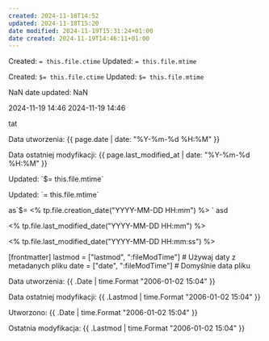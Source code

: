 ```yaml
---
created: 2024-11-18T14:52
updated: 2024-11-18T15:20
date modified: 2024-11-19T15:31:24+01:00
date created: 2024-11-19T14:46:11+01:00
---
```

Created:  `= this.file.ctime`
Updated: `= this.file.mtime`

Created:  `$= this.file.ctime`
Updated: `$= this.file.mtime`

NaN
date updated: NaN

2024-11-19 14:46
2024-11-19 14:46

tat

<p>Data utworzenia: {{ page.date | date: "%Y-%m-%d %H:%M" }}</p>
<p>Data ostatniej modyfikacji: {{ page.last_modified_at | date: "%Y-%m-%d %H:%M" }}</p>


<p>Updated: `$= this.file.mtime` </p>

<p>Updated: `= this.file.mtime` </p>

<p> as`$= <% tp.file.creation_date("YYYY-MM-DD HH:mm") %> `  asd </p>


<p><% tp.file.last_modified_date("YYYY-MM-DD HH:mm") %>

<% tp.file.last_modified_date("YYYY-MM-DD HH:mm:ss") %> </p>


[frontmatter]
  lastmod = ["lastmod", ":fileModTime"] # Używaj daty z metadanych pliku
  date = ["date", ":fileModTime"]       # Domyślnie data pliku


<p>Data utworzenia: {{ .Date | time.Format "2006-01-02 15:04" }}</p>
<p>Data ostatniej modyfikacji: {{ .Lastmod | time.Format "2006-01-02 15:04" }}</p>


<p>Utworzono: {{ .Date | time.Format "2006-01-02 15:04" }}</p>
<p>Ostatnia modyfikacja: {{ .Lastmod | time.Format "2006-01-02 15:04" }}</p>
